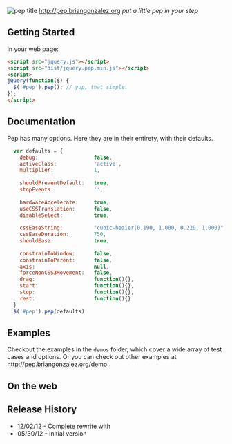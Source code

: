 ![pep title](https://raw.github.com/briangonzalez/jquery.pep.js/master/title.png)
http://pep.briangonzalez.org
*put a little pep in your step*

## Getting Started
In your web page:

```html
<script src="jquery.js"></script>
<script src="dist/jquery.pep.min.js"></script>
<script>
jQuery(function($) {
  $('#pep').pep(); // yup, that simple.
});
</script>
```

## Documentation
Pep has many options. Here they are in their entirety, with their defaults.
```javascript
  var defaults = {                                                               
    debug:                  false,                                        // debug via a small div in the lower-righthand corner of the document 
    activeClass:            'active',                                     // class to add to the DOM el while dragging
    multiplier:             1,                                            // +/- this number to modify to 1:1 ratio of finger/mouse movement to el movement 
  
    shouldPreventDefault:   true,                                         // in some cases, we don't want to prevent the default on our Pep object. your call.
    stopEvents:             '',                                           // space delimited set of events which programmatically cause the object to stop
    
    hardwareAccelerate:     true,                                         // apply the CSS3 silver bullet method to accelerate the pep object: http://indiegamr.com/ios6-html-hardware-acceleration-changes-and-how-to-fix-them/
    useCSSTranslation:      false,                                        // EXPERIMENTAL: use CSS transform translations as opposed to top/left
    disableSelect:          true,                                         // apply `user-select: none` (CSS) to the object
  
    cssEaseString:          "cubic-bezier(0.190, 1.000, 0.220, 1.000)",   // get more css ease params from [ http://matthewlein.com/ceaser/ ]
    cssEaseDuration:        750,                                          // how long should it take (in ms) for the object to get from stop to rest?
    shouldEase:             true,                                         // disable/enable easing
  
    constrainToWindow:      false,                                        // constrain object to the window
    constrainToParent:      false,                                        // constrain object to its parent
    axis:                   null,                                         // constrain object to either 'x' or 'y' axis
    forceNonCSS3Movement:   false,                                        // DO NOT USE: this is subject to come/go. Use at your own ri
    drag:                   function(){},                                 // called continuously while the object is dragging 
    start:                  function(){},                                 // called when dragging starts
    stop:                   function(){},                                 // called when dragging stops
    rest:                   function(){}                                  // called after dragging stops, and object has come to rest
  }
  $('#pep').pep(defaults)
```

## Examples
Checkout the examples in the `demos` folder, which cover a wide array of test cases and options. Or you can check out other examples at http://pep.briangonzalez.org/demo

## On the web

## Release History
  - 12/02/12  -   Complete rewrite with 
  - 05/30/12  -   Initial version
